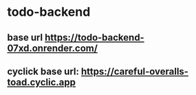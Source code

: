 # todo-backend

## base url https://todo-backend-07xd.onrender.com/

## cyclick base url: https://careful-overalls-toad.cyclic.app



